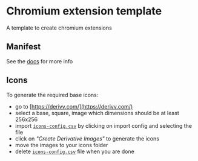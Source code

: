 # Chromium extension template

A template to create chromium extensions

## Manifest
See the [docs](https://developer.chrome.com/docs/extensions/mv3/manifest/) for more info

## Icons 
To generate the required base icons:
- go to [https://derivv.com/](https://derivv.com/)
- select a base, square, image which dimensions should be at least 256x256
- import [`icons-config.csv`](./icons-config.csv) by clicking on import config and selecting the file
- click on _"Create Derivative Images"_ to generate the icons
- move the images to your icons folder
- delete [`icons-config.csv`](./icons-config.csv) file when you are done
